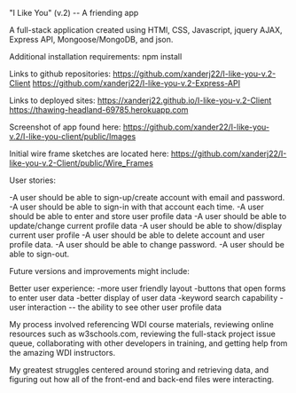 "I Like You" (v.2) -- A friending app

A full-stack application created using HTMl, CSS, Javascript, jquery AJAX, Express API, Mongoose/MongoDB, and json.

Additional installation requirements: npm install

Links to github repositories:
https://github.com/xanderj22/I-like-you-v.2-Client
https://github.com/xanderj22/I-like-you-v.2-Express-API

Links to deployed sites:
https://xanderj22.github.io/I-like-you-v.2-Client
https://thawing-headland-69785.herokuapp.com

Screenshot of app found here:
https://github.com/xander22/I-like-you-v.2/I-like-you-client/public/Images

Initial wire frame sketches are located here: https://github.com/xanderj22/I-like-you-v.2-Client/public/Wire_Frames

User stories:

-A user should be able to sign-up/create account with email and password.
-A user should be able to sign-in with that account each time.
-A user should be able to enter and store user profile data
-A user should be able to update/change current profile data
-A user should be able to show/display current user profile
-A user should be able to delete account and user profile data.
-A user should be able to change password.
-A user should be able to sign-out.


Future versions and improvements might include:

Better user experience:
  -more user friendly layout
  -buttons that open forms to enter user data
  -better display of user data
  -keyword search capability
  -user interaction -- the ability to see other user profile data


My process involved referencing WDI course materials, reviewing online resources such as w3schools.com, reviewing the full-stack project issue queue, collaborating with other developers in training, and getting help from the amazing WDI instructors.

My greatest struggles centered around storing and retrieving data, and figuring out how all of the front-end and back-end files were interacting.
